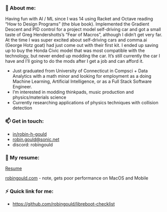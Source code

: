 ### 🤔 About me:
Having fun with AI / ML since I was 14 using Racket and Octave reading “How to Design Programs” (the blue book). Implemented the Gradient Descent and PID control for a project model self-driving car and got a small taste of Greg Hendershotts’s “Fear of Macros”, although I didn’t get very far. At the time I was super excited about self-driving cars and comma.ai (George Hotz goat) had just come out with their first kit. I ended up saving up to buy the Honda Civic model that was most compatible with the technology, but never ended up modding the car. It’s still currently the car I have and I’ll going to do the mods after I get a job and can afford it. 

- Just graduated from University of Connecticut in Compsci + Data Analytics with a math minor and looking for employment as a doing Machine Learning, Artificial Intelligence, or as a Full Stack Software Engineer. 
- I’m interested in modding thinkpads, music production and physics/materials science
- Currently researching applications of physics techniques with collision detection
 
### 📫 Get in touch: 
  - [in/robin-h-gould](https://www.linkedin.com/in/robin-h-gould/)
  - robin.gould@sonic.net
  - discord: robingould

### 📝 My resume:
[Resume]([https://www.google.com](https://drive.google.com/file/d/1vJVMop0_SeQNoUS06JWs5jc3egw3uKYp/view?usp=sharing))

[robingould.com](https://robingould.com) - note, gets poor performance on MacOS and Mobile


### ⚡ Quick link for me:
- https://github.com/robingould/libreboot-checklist
<!--
**robingould/robingould** is a ✨ _special_ ✨ repository because its `README.md` (this file) appears on your GitHub profile.


I’m currently learning ...
- 👯 I’m looking to collaborate on ...
- 🤔 I’m looking for help with ...
- 💬 Ask me about ...
- 📫 How to reach me: ...
- 😄 Pronouns: ...
- ⚡ Fun fact: ...
-->
